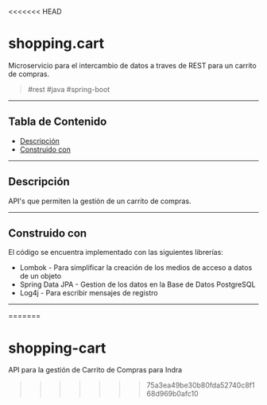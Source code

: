 <<<<<<< HEAD
# shopping.cart

Microservicio para el intercambio de datos a traves de REST para un carrito de compras.

> <p>#rest #java #spring-boot </p>

---

## Tabla de Contenido

- [Descripción](#descripción)
- [Construido con](#construido-con)

---

## Descripción

API's que permiten la gestión de un carrito de compras.

---

## Construido con

El código se encuentra implementado con las siguientes librerías:

- Lombok - Para simplificar la creación de los medios de acceso a datos de un objeto
- Spring Data JPA - Gestion de los datos en la Base de Datos PostgreSQL
- Log4j - Para escribir mensajes de registro

---
=======
# shopping-cart
API para la gestión de Carrito de Compras para Indra
>>>>>>> 75a3ea49be30b80fda52740c8f168d969b0afc10
